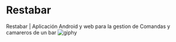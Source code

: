 # Restabar
Restabar | Aplicación Android y web para la gestion de Comandas y camareros de un bar
![giphy](https://user-images.githubusercontent.com/8844134/35748045-ecc3b4ac-084c-11e8-8c13-42de0236d7a0.gif)
